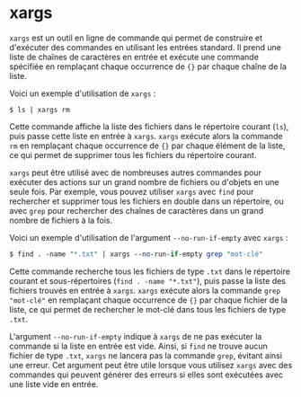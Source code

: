 # xargs

`xargs` est un outil en ligne de commande qui permet de construire et d'exécuter des commandes en utilisant les entrées standard. Il prend une liste de chaînes de caractères en entrée et exécute une commande spécifiée en remplaçant chaque occurrence de `{}` par chaque chaîne de la liste.

Voici un exemple d'utilisation de `xargs` :

```shell
$ ls | xargs rm
```

Cette commande affiche la liste des fichiers dans le répertoire courant (`ls`), puis passe cette liste en entrée à `xargs`. `xargs` exécute alors la commande `rm` en remplaçant chaque occurrence de `{}` par chaque élément de la liste, ce qui permet de supprimer tous les fichiers du répertoire courant.

`xargs` peut être utilisé avec de nombreuses autres commandes pour exécuter des actions sur un grand nombre de fichiers ou d'objets en une seule fois. Par exemple, vous pouvez utiliser `xargs` avec `find` pour rechercher et supprimer tous les fichiers en double dans un répertoire, ou avec `grep` pour rechercher des chaînes de caractères dans un grand nombre de fichiers à la fois.

Voici un exemple d'utilisation de l'argument `--no-run-if-empty` avec `xargs` :

```perl
$ find . -name "*.txt" | xargs --no-run-if-empty grep "mot-clé"
```

Cette commande recherche tous les fichiers de type `.txt` dans le répertoire courant et sous-répertoires (`find . -name "*.txt"`), puis passe la liste des fichiers trouvés en entrée à `xargs`. `xargs` exécute alors la commande `grep "mot-clé"` en remplaçant chaque occurrence de `{}` par chaque fichier de la liste, ce qui permet de rechercher le mot-clé dans tous les fichiers de type `.txt`.

L'argument `--no-run-if-empty` indique à `xargs` de ne pas exécuter la commande si la liste en entrée est vide. Ainsi, si `find` ne trouve aucun fichier de type `.txt`, `xargs` ne lancera pas la commande `grep`, évitant ainsi une erreur. Cet argument peut être utile lorsque vous utilisez `xargs` avec des commandes qui peuvent générer des erreurs si elles sont exécutées avec une liste vide en entrée.
